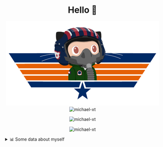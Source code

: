 <h1 align="center">Hello 👋</h1>


<p align="center"><img src="https://raw.githubusercontent.com/Michael-xT/Michael-xT/main/.github/topguntocat.png" width=500>
 <br>
<img src="https://komarev.com/ghpvc/?username=michael-xt&style=for-the-badge" alt="michael-xt" /> 
</p>

<p align="center"><img align="center" src="https://github-readme-stats.vercel.app/api/top-langs/?username=michael-xt&layout=compact&theme=dark&show_icons=true" alt="michael-xt" /></p>
<p align="center"><img align="center" src="https://github-readme-stats.vercel.app/api?username=michael-xt&show_icons=true&theme=dark&show_icons=true" alt="michael-xt" /></p>

<details align="left"><summary>📊 Some data about myself</summary>
<p>

<!--START_SECTION:waka-->
![Code Time](http://img.shields.io/badge/Code%20Time-1%2C828%20hrs%202%20mins-blue)

**🐱 My GitHub Data** 

> 📦 4.0 MB Used in GitHub's Storage 
 > 
> 🏆 11 Contributions in the Year 2024
 > 
> 🚫 Not Opted to Hire
 > 
> 📜 12 Public Repositories 
 > 
> 🔑 30 Private Repositories 
 > 
📅 **I'm Most Productive on Thursday** 

```text
Monday                   136 commits         ████░░░░░░░░░░░░░░░░░░░░░   16.13 % 
Tuesday                  127 commits         ████░░░░░░░░░░░░░░░░░░░░░   15.07 % 
Wednesday                115 commits         ███░░░░░░░░░░░░░░░░░░░░░░   13.64 % 
Thursday                 185 commits         █████░░░░░░░░░░░░░░░░░░░░   21.95 % 
Friday                   75 commits          ██░░░░░░░░░░░░░░░░░░░░░░░   08.90 % 
Saturday                 107 commits         ███░░░░░░░░░░░░░░░░░░░░░░   12.69 % 
Sunday                   98 commits          ███░░░░░░░░░░░░░░░░░░░░░░   11.63 % 
```


📊 **This Week I Spent My Time On** 

```text
🕑︎ Time Zone: Europe/Bucharest

🔥 Editors: 
VS Code                  28 hrs 46 mins      █████████████████████████   99.30 % 
Visual Studio            12 mins             ░░░░░░░░░░░░░░░░░░░░░░░░░   00.70 % 

💻 Operating System: 
Mac                      15 hrs 24 mins      █████████████░░░░░░░░░░░░   53.18 % 
Windows                  13 hrs 33 mins      ████████████░░░░░░░░░░░░░   46.82 % 
```

**Timeline**

![Lines of Code chart](https://raw.githubusercontent.com/Michael-xT/Michael-xT/main/assets/bar_graph.png)


 Last Updated on 06/05/2024 00:45:23 UTC
<!--END_SECTION:waka-->
</p>
